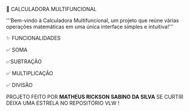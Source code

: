 🧮 CALCULADORA MULTIFUNCIONAL

'''Bem-vindo à Calculadora Multifuncional, um projeto que reúne várias operações matemáticas em uma única interface simples e intuitiva!'''

✨ FUNCIONALIDADES

✅ SOMA

✅SUBTRAÇÃO

✅ MULTIPLICAÇÃO

✅ DIVISÃO



PROJETO FEITO POR **MATHEUS RICKSON SABINO DA SILVA**
SE CURTIR DEIXA UMA ESTRELA NO REPOSITÓRIO VLW !
